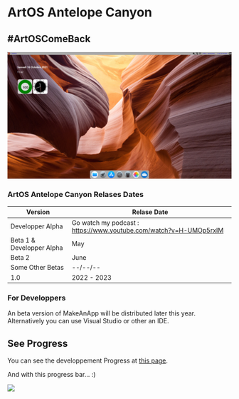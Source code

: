 # ArtOS Antelope Canyon
## #ArtOSComeBack
![DevState](/devstate.PNG)
### ArtOS Antelope Canyon Relases Dates
| Version  | Relase Date |
| ------------- | ------------- |
| Developper Alpha | Go watch my podcast : https://www.youtube.com/watch?v=H-UMOp5rxIM |
| Beta 1 & Developper Alpha | May |
| Beta 2  | June  |
| Some Other Betas | --/--/--  |
| 1.0  | 2022 - 2023 |

### For Developpers
An beta version of MakeAnApp will be distributed later this year. Alternatively you can use Visual Studio or other an IDE.

## See Progress
You can see the developpement Progress at [this page](http://github.com/users/ArtOS-Developper/projects/1).

And with this progress bar... :)

![](https://us-central1-progress-markdown.cloudfunctions.net/progress/64)
